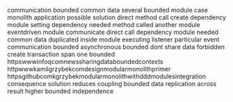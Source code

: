 communication bounded common data several bounded module case monolith application possible solution direct method call create dependency module setting dependency needed method called another module eventdriven module communicate direct call dependency module needed common data duplicated inside module executing listener particular event communication bounded asynchronous bounded dont share data forbidden create transaction span one bounded httpswwwinfoqcomnewssharingdataboundedcontexts httpwwwkamilgrzybekcomdesignmodularmonolithprimer httpsgithubcomkgrzybekmodularmonolithwithdddmodulesintegration consequence solution reduces coupling bounded data replication across result higher bounded independence